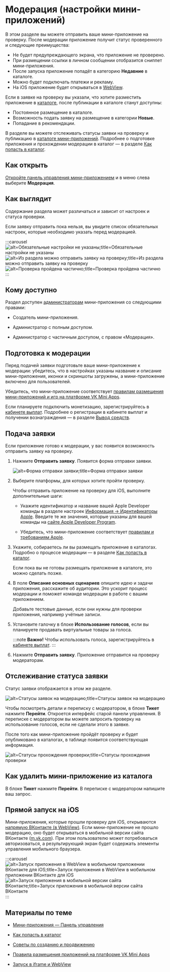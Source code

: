 
<!-- ---
title: 'Мини-приложения | Панель управления | Модерация'
is_hidden: false
is_search_available: true
menu: 'main_menu'
visible_to_search_robots: true
meta_description: 
redirect_to: 
lang: ru
--- -->

# Модерация (настройки мини-приложений)

В этом разделе вы можете отправить ваше мини-приложение на проверку. После модерации приложение получит статус проверенного и следующие преимущества:

* Не будет предупреждающего экрана, что приложение не проверено.
* При размещении ссылки в личном сообщении отобразится сниппет мини-приложения.
* После запуска приложение попадёт в категорию **Недавние** в каталоге.
* Можно будет подключать платежи и рекламу.
* На iOS приложение будет открываться в [WebView](#Прямой%20запуск%20на%20iOS).

Если в заявке на проверку вы указали, что хотите разместить приложение в [каталоге](https://vk.com/services), после публикации в каталоге станут доступны:
* Постоянное размещение в каталоге.
* Возможность подать заявку на размещение в категории **Новые**.
* Попадание в рекомендации.

В разделе вы можете отслеживать статусы заявки на проверку и публикацию в [каталоге мини-приложений](https://vk.com/services). Подробнее о подготовке приложения и прохождении модерации в каталог — в разделе [Как попасть в каталог](mini-apps/catalog/moderation).

## Как открыть

[Откройте панель управления мини-приложением](./overview.md) и в меню слева выберите **Модерация**.

## Как выглядит

Содержание раздела может различаться и зависит от настроек и статуса проверки.

Если заявку отправить пока нельзя, вы увидите список обязательных настроек, которые необходимо указать перед модерацией.

<!-- exclusions/_images/mini-apps/settings/moderation/no-settings.png -->
<!-- exclusions/_images/mini-apps/settings/moderation/request-button.png -->
<!-- exclusions/_images/mini-apps/settings/moderation/approved.png -->
:::carousel
![alt=Обязательные настройки не указаны;title=Обязательные настройки не указаны](070036676e40ea5243c9325f9356e9270aab1f0b55e34821071b2bde "6021361785114756640")
![alt=Из раздела можно отправить заявку на проверку;title=Из раздела можно отправить заявку на проверку](f5b2fc7c7258e48ff3b6b3c997a96ada4c683ae055408a6dcd185a0b "-7163731670261107155")
![alt=Проверка пройдена частично;title=Проверка пройдена частично](46767bf7d6984d2c7806c6a75e2a8645225cbbf80a8d5989c4f6c12f "3690054534388941925")
:::

## Кому доступно

Раздел доступен [администраторам](mini-apps/settings/managers) мини-приложения со следующими правами:

* Создатель мини-приложения.

* Администратор с полным доступом.

* Администратор с частичным доступом, с правом «Модерация».

## Подготовка к модерации

Перед подачей заявки подготовьте ваше мини-приложение к модерации: убедитесь, что в настройках указаны название и описание мини-приложения, иконки и скриншоты загружены, а мини-приложение включено для пользователей.

Убедитесь, что мини-приложение соответствует [правилам размещения мини-приложений и игр на платформе VK Mini Apps](mini-apps-rules).

Если планируете подключить монетизацию, зарегистрируйтесь в [кабинете выплат](https://cashout.vk.com/). Подробнее о регистрации в кабинете выплат и получении вознаграждения — в разделе [Вывод средств](mini-apps/monetization/withdrawal/overview).

## Подача заявки

Если приложение готово к модерации, у вас появится возможность отправить заявку на проверку.

1. Нажмите **Отправить заявку**. Появится форма отправки заявки.

    <!-- exclusions/_images/mini-apps/settings/moderation/request-form.png -->
    ![alt=Форма отправки заявки;title=Форма отправки заявки](010899d453dc1144eca89ad0b7f206d9d717b76d5334dc0585219745 "-656382724044601227")

1. Выберите платформы, для которых хотите пройти проверку.

    Чтобы отправить приложение на проверку для iOS, выполните дополнительные шаги:

    * Укажите идентификатор и название вашей Apple Developer команды в разделе настроек [Информация &rarr; Идентификаторы Apple](mini-apps/settings/general/information#Идентификаторы%20Apple). Введите те же значения, которые указаны для вашей команды на [сайте Apple Developer Program](https://developer.apple.com/programs/).

    * Убедитесь, что мини-приложение соответствует [правилам и требованиям Apple](https://developer.apple.com/app-store/review/guidelines/).

1. Укажите, собираетесь ли вы размещать приложение в каталогах. Подробно о процессе модерации — в разделе [Как попасть в каталог](mini-apps/catalog/moderation).

    Если пока вы не готовы размещать приложение в каталоге, это можно сделать позже. 

1. В поле **Описание основных сценариев** опишите идею и задачи приложения, расскажите об аудитории. Это ускорит процесс модерации и поможет команде модерации в работе с вашим приложением.

    Добавьте тестовые данные, если они нужны для проверки приложения, например учётные записи.

1. Установите галочку в блоке **Использование голосов**, если вы планируете продавать виртуальные товары за голоса.

    :::note
    **Важно!** Чтобы использовать голоса, зарегистрируйтесь в [кабинете выплат](https://cashout.vk.com/).
    :::

1. Нажмите **Отправить заявку**. Приложение отправится на проверку модераторам.

## Отслеживание статуса заявки

Статус заявки отображается в этом же разделе.

<!-- exclusions/_images/mini-apps/settings/moderation/status.png -->
![alt=Статусы заявок на модерацию;title=Статусы заявок на модерацию](c3145fa5066d4fb9d49f173e64940f19163d16e3be5a63fe5794014d "-9157827212315682938")

Чтобы посмотреть детали и переписку с модератором, в блоке **Тикет** нажмите **Перейти**. Откроется интерфейс старой панели управления. В переписке с модератором вы можете запросить проверку на использование голосов, если не сделали этого в заявке.

После того как мини-приложение пройдёт проверку и будет опубликовано в каталогах, в таблице появится соответствующая информация.

<!-- exclusions/_images/mini-apps/settings/moderation/approved.png -->
![alt=Статусы прохождения проверки;title=Статусы прохождения проверки](35b88ba9c36f66610d6ec7af204b7bc336202434dce30d16cfe45c50 "-3544149376723886382")

## Как удалить мини-приложение из каталога

В блоке **Тикет** нажмите **Перейти**. В переписке с модератором напишите ваш запрос.

## Прямой запуск на iOS

Мини-приложения, которые прошли проверку для iOS, открываются [напрямую ВКонтакте (в WebView)](mini-apps/development/iframe-webview#Особенности%20запуска%20на%20iOS). Если мини-приложение не прошло модерацию, оно будет открываться в мобильной версии сайта ВКонтакте ([m.vk.com](https://m.vk.com)). При этом пользователю может потребоваться авторизоваться, а результирующий экран будет содержать элементы управления мобильного браузера.

:::carousel
![alt=Запуск приложения в WebView в мобильном приложении ВКонтакте для iOS;title=Запуск приложения в WebView в мобильном приложении ВКонтакте для iOS](8f8ab6230476c93966d951d973d775c4f16e96c73323e8d42dbda0c7 "-5709383252946526203")
![alt=Запуск приложения в мобильной версии сайта ВКонтакте;title=Запуск приложения в мобильной версии сайта ВКонтакте](51fed56736d7296a9b8a8d75cfd0477eaef6b8ee987c0b854396f9b1 "-2212335094373232111")
:::

## Материалы по теме

* [Мини-приложения — Панель управления](./overview.md)  

* [Как попасть в каталог](mini-apps/catalog/moderation)

* [Советы по созданию и продвижению](mini-apps/catalog/advice)

* [Правила размещения приложений на платформе VK Mini Apps](mini-apps-rules)

* [Запуск в iframe и WebView](mini-apps/development/iframe-webview)

